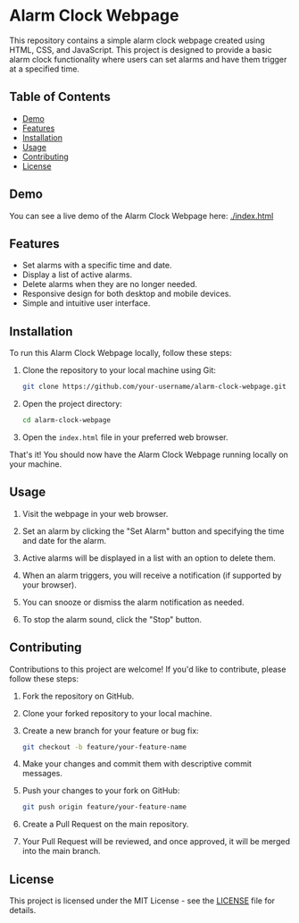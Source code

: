 # Alarm Clock Webpage

This repository contains a simple alarm clock webpage created using HTML, CSS, and JavaScript. This project is designed to provide a basic alarm clock functionality where users can set alarms and have them trigger at a specified time.

## Table of Contents

- [Demo](#demo)
- [Features](#features)
- [Installation](#installation)
- [Usage](#usage)
- [Contributing](#contributing)
- [License](#license)

## Demo

You can see a live demo of the Alarm Clock Webpage here: [./index.html](#)

## Features

- Set alarms with a specific time and date.
- Display a list of active alarms.
- Delete alarms when they are no longer needed.
- Responsive design for both desktop and mobile devices.
- Simple and intuitive user interface.

## Installation

To run this Alarm Clock Webpage locally, follow these steps:

1. Clone the repository to your local machine using Git:

   ```bash
   git clone https://github.com/your-username/alarm-clock-webpage.git
   ```

2. Open the project directory:

   ```bash
   cd alarm-clock-webpage
   ```

3. Open the `index.html` file in your preferred web browser.

That's it! You should now have the Alarm Clock Webpage running locally on your machine.

## Usage

1. Visit the webpage in your web browser.

2. Set an alarm by clicking the "Set Alarm" button and specifying the time and date for the alarm.

3. Active alarms will be displayed in a list with an option to delete them.

4. When an alarm triggers, you will receive a notification (if supported by your browser).

5. You can snooze or dismiss the alarm notification as needed.

6. To stop the alarm sound, click the "Stop" button.

## Contributing

Contributions to this project are welcome! If you'd like to contribute, please follow these steps:

1. Fork the repository on GitHub.

2. Clone your forked repository to your local machine.

3. Create a new branch for your feature or bug fix:

   ```bash
   git checkout -b feature/your-feature-name
   ```

4. Make your changes and commit them with descriptive commit messages.

5. Push your changes to your fork on GitHub:

   ```bash
   git push origin feature/your-feature-name
   ```

6. Create a Pull Request on the main repository.

7. Your Pull Request will be reviewed, and once approved, it will be merged into the main branch.

## License

This project is licensed under the MIT License - see the [LICENSE](LICENSE) file for details.
